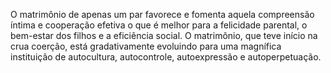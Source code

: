 ﻿O matrimônio de apenas um par favorece e fomenta aquela compreensão íntima e cooperação efetiva o que é melhor para a felicidade parental, o bem-estar dos filhos e a eficiência social. O matrimônio, que teve início na crua coerção, está gradativamente evoluindo para uma magnífica instituição de autocultura, autocontrole, autoexpressão e autoperpetuação.